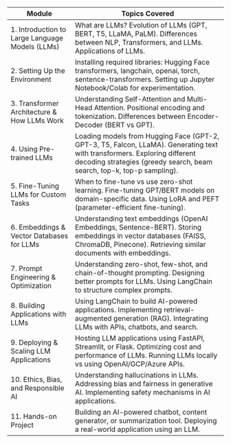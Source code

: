 
| Module                                          | Topics Covered                                                                                                                                                                                      |
| ----------------------------------------------- | --------------------------------------------------------------------------------------------------------------------------------------------------------------------------------------------------- |
| 1. Introduction to Large Language Models (LLMs) | What are LLMs? Evolution of LLMs (GPT, BERT, T5, LLaMA, PaLM). Differences between NLP, Transformers, and LLMs. Applications of LLMs.                                                               |
| 2. Setting Up the Environment                   | Installing required libraries: Hugging Face transformers, langchain, openai, torch, sentence-transformers. Setting up Jupyter Notebook/Colab for experimentation.                                   |
| 3. Transformer Architecture & How LLMs Work     | Understanding Self-Attention and Multi-Head Attention. Positional encoding and tokenization. Differences between Encoder-Decoder (BERT vs GPT).                                                     |
| 4. Using Pre-trained LLMs                       | Loading models from Hugging Face (GPT-2, GPT-3, T5, Falcon, LLaMA). Generating text with transformers. Exploring different decoding strategies (greedy search, beam search, top-k, top-p sampling). |
| 5. Fine-Tuning LLMs for Custom Tasks            | When to fine-tune vs use zero-shot learning. Fine-tuning GPT/BERT models on domain-specific data. Using LoRA and PEFT (parameter-efficient fine-tuning).                                            |
| 6. Embeddings & Vector Databases for LLMs       | Understanding text embeddings (OpenAI Embeddings, Sentence-BERT). Storing embeddings in vector databases (FAISS, ChromaDB, Pinecone). Retrieving similar documents with embeddings.                 |
| 7. Prompt Engineering & Optimization            | Understanding zero-shot, few-shot, and chain-of-thought prompting. Designing better prompts for LLMs. Using LangChain to structure complex prompts.                                                 |
| 8. Building Applications with LLMs              | Using LangChain to build AI-powered applications. Implementing retrieval-augmented generation (RAG). Integrating LLMs with APIs, chatbots, and search.                                              |
| 9. Deploying & Scaling LLM Applications         | Hosting LLM applications using FastAPI, Streamlit, or Flask. Optimizing cost and performance of LLMs. Running LLMs locally vs using OpenAI/GCP/Azure APIs.                                          |
| 10. Ethics, Bias, and Responsible AI            | Understanding hallucinations in LLMs. Addressing bias and fairness in generative AI. Implementing safety mechanisms in AI applications.                                                             |
| 11. Hands-on Project                            | Building an AI-powered chatbot, content generator, or summarization tool. Deploying a real-world application using an LLM.                                                                          |
